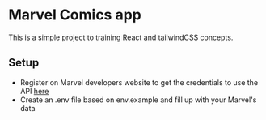 # Marvel Comics app

This is a simple project to training React and tailwindCSS concepts.


## Setup

- Register on Marvel developers website to get the credentials to use the API <a href='https://developer.marvel.com/'>here</a>
- Create an .env file based on env.example and fill up with your Marvel's data
